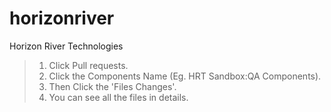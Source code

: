 # horizonriver
Horizon River Technologies

>1. Click Pull requests.
>2. Click the Components Name (Eg. HRT Sandbox:QA Components).
>3. Then Click the 'Files Changes'.
>4. You can see all the files in details.
